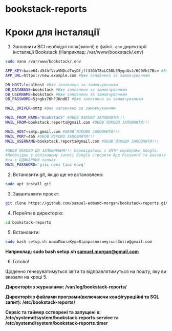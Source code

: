 # bookstack-reports
# Кроки для інсталяції

1) Заповнити ВСІ необхідні поля(змінні) в файлі `.env` директорії інсталяції Bookstack (Наприклад: /var/www/bookstack/.env)
```bash
sudo nano /var/www/bookstack/.env
```

```bash
APP_KEY=base64:d54hfVzaVNDcdToyDfjff33GhT8oLC58L3NygnAs4/6C9Vht7Bs= #Вже заповнено за замовчуванням
APP_URL=https://new.example.com #Вже заповнено за замовчуванням

DB_HOST=localhost #Вже заповнено за замовчуванням
DB_DATABASE=bookstack #Вже заповнено за замовчуванням
DB_USERNAME=bookstack #Вже заповнено за замовчуванням
DB_PASSWORD=5jngbz76hFJKnd87 #Вже заповнено за замовчуванням

MAIL_DRIVER=smtp #Вже заповнено за замовчуванням

MAIL_FROM_NAME="BookStack" #ОБОВ`ЯЗКОВО ЗАПОВНИТИ!!!
MAIL_FROM=bookstack.reports@gmail.com #ОБОВ`ЯЗКОВО ЗАПОВНИТИ!!!

MAIL_HOST=smtp.gmail.com #ОБОВ`ЯЗКОВО ЗАПОВНИТИ!!!
MAIL_PORT=465 #ОБОВ`ЯЗКОВО ЗАПОВНИТИ!!!
MAIL_USERNAME=bookstack.reports@gmail.com #ОБОВ`ЯЗКОВО ЗАПОВНИТИ!!!

#ОБОВ`ЯЗКОВО ДО ЗАПОВНЕННЯ!!! Перевірялось з SMTP серверами Google.
#Необхідно в обліковому записі Google створити App Password та вказати тут сгенерований 16 значний пароль з 3 пробілами
#та в ОДИНАРНИХ лапках
MAIL_PASSWORD='yiic nevz tiuc eavq' 
```

2) Встановити git, якщо ще не встановлено:
```bash
sudo apt install git
```

3) Завантажити проєкт:
```bash
git clone https://github.com/samuel-edmund-morgan/bookstack-reports.git
```

4) Перейти в директорію:
```bash
cd bookstack-reports
```

5) Встановити:
```bash
sudo bash setup.sh вашаПоштаКудиВідправлятимутьсяЗвіти@gmail.com
```
**Наприклад: sudo bash setup.sh samuel.morgan@gmail.com**

6) Готово!


Щоденно генеруватимуться звіти та відправлятимуться на пошту, яку ви вказали на кроці 5.

**Директорія з журналами: /var/log/bookstack-reports/**

**Директорія з файлами програми(включаючи конфігураційні та SQL запит): /etc/bookstack-reports/**

**Сервіс та таймер сстворені та запущені в: /etc/systemd/system/bookstack-reports.service та /etc/systemd/system/bookstack-reports.timer**

